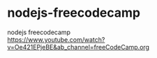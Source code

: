 # nodejs-freecodecamp
nodejs freecodecamp  
https://www.youtube.com/watch?v=Oe421EPjeBE&ab_channel=freeCodeCamp.org
